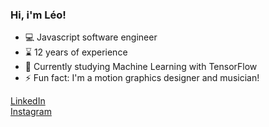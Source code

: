 ### Hi, i'm Léo!

- 💻 Javascript software engineer
- ⌛ 12 years of experience
- 🌱 Currently studying Machine Learning with TensorFlow
- ⚡ Fun fact: I'm a motion graphics designer and musician!

 [LinkedIn](https://www.linkedin.com/in/leosoares94/)\
 [Instagram](https://instagram.com/leosoares94)

